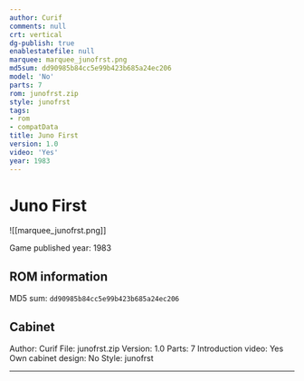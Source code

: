 ```yaml
---
author: Curif
comments: null
crt: vertical
dg-publish: true
enablestatefile: null
marquee: marquee_junofrst.png
md5sum: dd90985b84cc5e99b423b685a24ec206
model: 'No'
parts: 7
rom: junofrst.zip
style: junofrst
tags:
- rom
- compatData
title: Juno First
version: 1.0
video: 'Yes'
year: 1983
---
```


# Juno First

![[marquee_junofrst.png]]

Game published year: 1983

## ROM information

MD5 sum: `dd90985b84cc5e99b423b685a24ec206` 

## Cabinet

Author: Curif
File: junofrst.zip
Version: 1.0
Parts: 7
Introduction video: Yes
Own cabinet design: No
Style: junofrst

---
